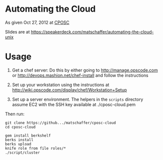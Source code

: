 # Automating the Cloud

As given Oct 27, 2012 at [CPOSC](http://cposc.org)

Slides are at https://speakerdeck.com/matschaffer/automating-the-cloud-unix

# Usage

1. Get a chef server: Do this by either going to http://manage.opscode.com or http://devops.mashion.net/chef-install and follow the instructions

2. Set up your workstation using the instructions at http://wiki.opscode.com/display/chef/Workstation+Setup

3. Set up a server environment. The helpers in the `scripts` directory assume EC2 with the SSH key available at ./cposc-cloud.pem

Then run:

    git clone https://github.../matschaffer/cposc-cloud
    cd cposc-cloud

    gem install berkshelf
    berks install
    berks upload
    knife role from file roles/*
    ./script/cluster
